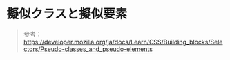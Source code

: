 # 擬似クラスと擬似要素

> 参考：https://developer.mozilla.org/ja/docs/Learn/CSS/Building_blocks/Selectors/Pseudo-classes_and_pseudo-elements
